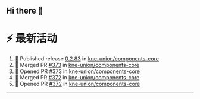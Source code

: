 ## Hi there 👋

<!--

**Here are some ideas to get you started:**

🙋‍♀️ A short introduction - what is your organization all about?
🌈 Contribution guidelines - how can the community get involved?
👩‍💻 Useful resources - where can the community find your docs? Is there anything else the community should know?
🍿 Fun facts - what does your team eat for breakfast?
🧙 Remember, you can do mighty things with the power of [Markdown](https://docs.github.com/github/writing-on-github/getting-started-with-writing-and-formatting-on-github/basic-writing-and-formatting-syntax)
-->


# ⚡ 最新活动

<!--START_SECTION:activity-->
1. 🚀 Published release [0.2.83](https://github.com/kne-union/components-core/releases/tag/0.2.83) in [kne-union/components-core](https://github.com/kne-union/components-core)
2. 🎉 Merged PR [#373](https://github.com/kne-union/components-core/pull/373) in [kne-union/components-core](https://github.com/kne-union/components-core)
3. 💪 Opened PR [#373](https://github.com/kne-union/components-core/pull/373) in [kne-union/components-core](https://github.com/kne-union/components-core)
4. 🎉 Merged PR [#372](https://github.com/kne-union/components-core/pull/372) in [kne-union/components-core](https://github.com/kne-union/components-core)
5. 💪 Opened PR [#372](https://github.com/kne-union/components-core/pull/372) in [kne-union/components-core](https://github.com/kne-union/components-core)
<!--END_SECTION:activity-->

---
